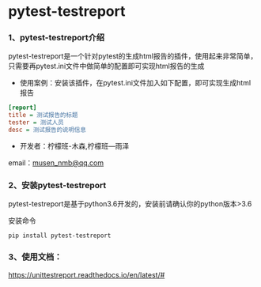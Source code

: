 # pytest-testreport

### 1、pytest-testreport介绍

pytest-testreport是一个针对pytest的生成html报告的插件，使用起来非常简单，只需要再pytest.ini文件中做简单的配置即可实现html报告的生成

- 使用案例：安装该插件，在pytest.ini文件加入如下配置，即可实现生成html报告
```ini
[report]
title = 测试报告的标题
tester = 测试人员
desc = 测试报告的说明信息
```

-  开发者：柠檬班-木森,柠檬班—雨泽

email：musen_nmb@qq.com

### 2、安装pytest-testreport

pytest-testreport是基于python3.6开发的，安装前请确认你的python版本>3.6

安装命令

```pip install pytest-testreport```

### 3、使用文档：
https://unittestreport.readthedocs.io/en/latest/#
